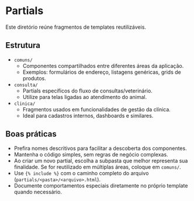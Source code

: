 # Partials

Este diretório reúne fragmentos de templates reutilizáveis.

## Estrutura

- `comuns/`
  - Componentes compartilhados entre diferentes áreas da aplicação.
  - Exemplos: formulários de endereço, listagens genéricas, grids de produtos.
- `consulta/`
  - Partials específicos do fluxo de consultas/veterinário.
  - Utilize para telas ligadas ao atendimento do animal.
- `clinica/`
  - Fragmentos usados em funcionalidades de gestão da clínica.
  - Ideal para cadastros internos, dashboards e similares.

## Boas práticas

- Prefira nomes descritivos para facilitar a descoberta dos componentes.
- Mantenha o código simples, sem regras de negócio complexas.
- Ao criar um novo partial, escolha a subpasta que melhor representa sua
  finalidade. Se for reutilizado em múltiplas áreas, coloque em `comuns/`.
- Use `{% include %}` com o caminho completo do arquivo (`partials/<pasta>/<arquivo>.html`).
- Documente comportamentos especiais diretamente no próprio template quando necessário.
